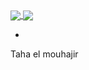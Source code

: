 

<a href="https://github.com/paji1?tab=repositories">
  <img align="center" src="https://github-readme-stats.vercel.app/api/top-langs/?username=paji1&theme=slateorange"/>
</a>
<a href="https://github.com/paji1?tab=repositories">
 <img align="center" src="https://github-readme-stats.vercel.app/api?username=paji1&line_height=40&show_icons=true&theme=slateorange">
</a>

-
Taha el mouhajir
